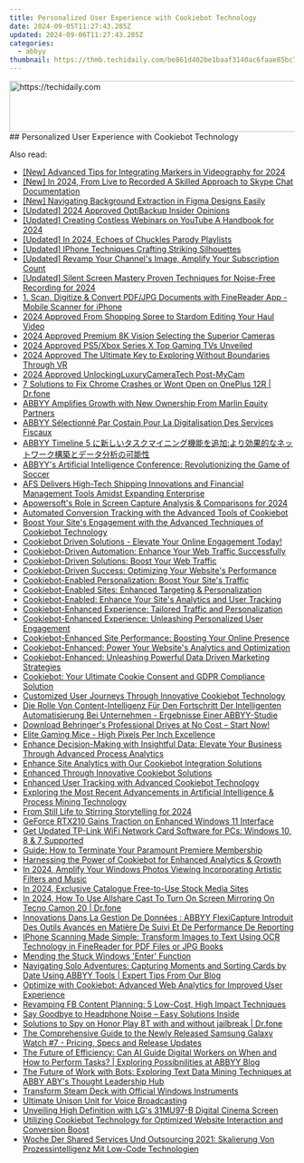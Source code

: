 ```yaml
---
title: Personalized User Experience with Cookiebot Technology
date: 2024-09-05T11:27:43.285Z
updated: 2024-09-06T11:27:43.285Z
categories:
  - abbyy
thumbnail: https://thmb.techidaily.com/be861d402be1baaf3140ac6faae85bc70a45ab620b0dde812294a010c625a831.png
---
```


<!-- affiliate ads begin -->
<a href="https://appsumo.8odi.net/c/5597632/2130891/7443" target="_top" id="2130891">
  <img src="//a.impactradius-go.com/display-ad/7443-2130891" border="0" alt="https://techidaily.com" width="728" height="90"/>
</a>
<img height="0" width="0" src="https://appsumo.8odi.net/i/5597632/2130891/7443" style="position:absolute;visibility:hidden;" border="0" />
<!-- affiliate ads end -->
## Personalized User Experience with Cookiebot Technology



<ins class="adsbygoogle"
     style="display:block"
     data-ad-format="autorelaxed"
     data-ad-client="ca-pub-7571918770474297"
     data-ad-slot="1223367746"></ins>



<ins class="adsbygoogle"
     style="display:block"
     data-ad-client="ca-pub-7571918770474297"
     data-ad-slot="8358498916"
     data-ad-format="auto"
     data-full-width-responsive="true"></ins>

<span class="atpl-alsoreadstyle">Also read:</span>
<div><ul>
<li><a href="https://screen-activity-recording.techidaily.com/new-advanced-tips-for-integrating-markers-in-videography-for-2024/"><u>[New] Advanced Tips for Integrating Markers in Videography for 2024</u></a></li>
<li><a href="https://screen-activity-recording.techidaily.com/new-in-2024-from-live-to-recorded-a-skilled-approach-to-skype-chat-documentation/"><u>[New] In 2024, From Live to Recorded  A Skilled Approach to Skype Chat Documentation</u></a></li>
<li><a href="https://extra-support.techidaily.com/new-navigating-background-extraction-in-figma-designs-easily/"><u>[New] Navigating Background Extraction in Figma Designs Easily</u></a></li>
<li><a href="https://video-screen-grab.techidaily.com/updated-2024-approved-optibackup-insider-opinions/"><u>[Updated] 2024 Approved  OptiBackup Insider Opinions</u></a></li>
<li><a href="https://facebook-video-share.techidaily.com/updated-creating-costless-webinars-on-youtube-a-handbook-for-2024/"><u>[Updated] Creating Costless Webinars on YouTube  A Handbook for 2024</u></a></li>
<li><a href="https://facebook-video-footage.techidaily.com/updated-in-2024-echoes-of-chuckles-parody-playlists/"><u>[Updated] In 2024, Echoes of Chuckles  Parody Playlists</u></a></li>
<li><a href="https://extra-support.techidaily.com/updated-iphone-techniques-crafting-striking-silhouettes/"><u>[Updated] IPhone Techniques  Crafting Striking Silhouettes</u></a></li>
<li><a href="https://eaxpv-info.techidaily.com/updated-revamp-your-channels-image-amplify-your-subscription-count/"><u>[Updated] Revamp Your Channel's Image, Amplify Your Subscription Count</u></a></li>
<li><a href="https://screen-recording.techidaily.com/updated-silent-screen-mastery-proven-techniques-for-noise-free-recording-for-2024/"><u>[Updated] Silent Screen Mastery  Proven Techniques for Noise-Free Recording for 2024</u></a></li>
<li><a href="https://discover-best.techidaily.com/1-scan-digitize-and-convert-pdfjpg-documents-with-finereader-app-mobile-scanner-for-iphone/"><u>1. Scan, Digitize & Convert PDF/JPG Documents with FineReader App - Mobile Scanner for iPhone</u></a></li>
<li><a href="https://some-techniques.techidaily.com/2024-approved-from-shopping-spree-to-stardom-editing-your-haul-video/"><u>2024 Approved  From Shopping Spree to Stardom  Editing Your Haul Video</u></a></li>
<li><a href="https://fox-cloud.techidaily.com/2024-approved-premium-8k-vision-selecting-the-superior-cameras/"><u>2024 Approved  Premium 8K Vision  Selecting the Superior Cameras</u></a></li>
<li><a href="https://fox-glue.techidaily.com/2024-approved-ps5xbox-series-x-top-gaming-tvs-unveiled/"><u>2024 Approved  PS5/Xbox Series X  Top Gaming TVs Unveiled</u></a></li>
<li><a href="https://some-approaches.techidaily.com/2024-approved-the-ultimate-key-to-exploring-without-boundaries-through-vr/"><u>2024 Approved  The Ultimate Key to Exploring Without Boundaries Through VR</u></a></li>
<li><a href="https://desktop-recording.techidaily.com/2024-approved-unlockingluxurycameratech-post-mycam/"><u>2024 Approved  UnlockingLuxuryCameraTech Post-MyCam</u></a></li>
<li><a href="https://howto.techidaily.com/7-solutions-to-fix-chrome-crashes-or-wont-open-on-oneplus-12r-drfone-by-drfone-fix-android-problems-fix-android-problems/"><u>7 Solutions to Fix Chrome Crashes or Wont Open on OnePlus 12R | Dr.fone</u></a></li>
<li><a href="https://discover-best.techidaily.com/abbyy-amplifies-growth-with-new-ownership-from-marlin-equity-partners/"><u>ABBYY Amplifies Growth with New Ownership From Marlin Equity Partners</u></a></li>
<li><a href="https://discover-best.techidaily.com/abbyy-selectionne-par-costain-pour-la-digitalisation-des-services-fiscaux/"><u>ABBYY Sélectionné Par Costain Pour La Digitalisation Des Services Fiscaux</u></a></li>
<li><a href="https://discover-best.techidaily.com/abbyy-timeline-5/"><u>ABBYY Timeline 5 に新しいタスクマイニング機能を追加:より効果的なネットワーク構築とデータ分析の可能性</u></a></li>
<li><a href="https://discover-best.techidaily.com/abbyys-artificial-intelligence-conference-revolutionizing-the-game-of-soccer/"><u>ABBYY's Artificial Intelligence Conference: Revolutionizing the Game of Soccer</u></a></li>
<li><a href="https://discover-best.techidaily.com/afs-delivers-high-tech-shipping-innovations-and-financial-management-tools-amidst-expanding-enterprise/"><u>AFS Delivers High-Tech Shipping Innovations and Financial Management Tools Amidst Expanding Enterprise</u></a></li>
<li><a href="https://screen-mirroring-recording.techidaily.com/apowersofts-role-in-screen-capture-analysis-and-comparisons-for-2024/"><u>Apowersoft's Role in Screen Capture  Analysis & Comparisons for 2024</u></a></li>
<li><a href="https://discover-best.techidaily.com/automated-conversion-tracking-with-the-advanced-tools-of-cookiebot/"><u>Automated Conversion Tracking with the Advanced Tools of Cookiebot</u></a></li>
<li><a href="https://discover-best.techidaily.com/boost-your-sites-engagement-with-the-advanced-techniques-of-cookiebot-technology/"><u>Boost Your Site's Engagement with the Advanced Techniques of Cookiebot Technology</u></a></li>
<li><a href="https://discover-best.techidaily.com/cookiebot-driven-solutions-elevate-your-online-engagement-today/"><u>Cookiebot Driven Solutions - Elevate Your Online Engagement Today!</u></a></li>
<li><a href="https://discover-best.techidaily.com/cookiebot-driven-automation-enhance-your-web-traffic-successfully/"><u>Cookiebot-Driven Automation: Enhance Your Web Traffic Successfully</u></a></li>
<li><a href="https://discover-best.techidaily.com/cookiebot-driven-solutions-boost-your-web-traffic/"><u>Cookiebot-Driven Solutions: Boost Your Web Traffic</u></a></li>
<li><a href="https://discover-best.techidaily.com/cookiebot-driven-success-optimizing-your-websites-performance/"><u>Cookiebot-Driven Success: Optimizing Your Website's Performance</u></a></li>
<li><a href="https://discover-best.techidaily.com/cookiebot-enabled-personalization-boost-your-sites-traffic/"><u>Cookiebot-Enabled Personalization: Boost Your Site's Traffic</u></a></li>
<li><a href="https://discover-best.techidaily.com/cookiebot-enabled-sites-enhanced-targeting-and-personalization/"><u>Cookiebot-Enabled Sites: Enhanced Targeting & Personalization</u></a></li>
<li><a href="https://discover-best.techidaily.com/cookiebot-enabled-enhance-your-sites-analytics-and-user-tracking/"><u>Cookiebot-Enabled: Enhance Your Site's Analytics and User Tracking</u></a></li>
<li><a href="https://discover-best.techidaily.com/cookiebot-enhanced-experience-tailored-traffic-and-personalization/"><u>Cookiebot-Enhanced Experience: Tailored Traffic and Personalization</u></a></li>
<li><a href="https://discover-best.techidaily.com/cookiebot-enhanced-experience-unleashing-personalized-user-engagement/"><u>Cookiebot-Enhanced Experience: Unleashing Personalized User Engagement</u></a></li>
<li><a href="https://discover-best.techidaily.com/cookiebot-enhanced-site-performance-boosting-your-online-presence/"><u>Cookiebot-Enhanced Site Performance: Boosting Your Online Presence</u></a></li>
<li><a href="https://discover-best.techidaily.com/cookiebot-enhanced-power-your-websites-analytics-and-optimization/"><u>Cookiebot-Enhanced: Power Your Website's Analytics and Optimization</u></a></li>
<li><a href="https://discover-best.techidaily.com/cookiebot-enhanced-unleashing-powerful-data-driven-marketing-strategies/"><u>Cookiebot-Enhanced: Unleashing Powerful Data Driven Marketing Strategies</u></a></li>
<li><a href="https://discover-best.techidaily.com/cookiebot-your-ultimate-cookie-consent-and-gdpr-compliance-solution/"><u>Cookiebot: Your Ultimate Cookie Consent and GDPR Compliance Solution</u></a></li>
<li><a href="https://discover-best.techidaily.com/customized-user-journeys-through-innovative-cookiebot-technology/"><u>Customized User Journeys Through Innovative Cookiebot Technology</u></a></li>
<li><a href="https://discover-best.techidaily.com/die-rolle-von-content-intelligenz-fur-den-fortschritt-der-intelligenten-automatisierung-bei-unternehmen-ergebnisse-einer-abbyy-studie/"><u>Die Rolle Von Content-Intelligenz Für Den Fortschritt Der Intelligenten Automatisierung Bei Unternehmen - Ergebnisse Einer ABBYY-Studie</u></a></li>
<li><a href="https://win-amazing.techidaily.com/download-behringers-professional-drives-at-no-cost-start-now/"><u>Download Behringer's Professional Drives at No Cost – Start Now!</u></a></li>
<li><a href="https://games-able.techidaily.com/elite-gaming-mice-high-pixels-per-inch-excellence/"><u>Elite Gaming Mice - High Pixels Per Inch Excellence</u></a></li>
<li><a href="https://discover-best.techidaily.com/enhance-decision-making-with-insightful-data-elevate-your-business-through-advanced-process-analytics/"><u>Enhance Decision-Making with Insightful Data: Elevate Your Business Through Advanced Process Analytics</u></a></li>
<li><a href="https://discover-best.techidaily.com/enhance-site-analytics-with-our-cookiebot-integration-solutions/"><u>Enhance Site Analytics with Our Cookiebot Integration Solutions</u></a></li>
<li><a href="https://discover-best.techidaily.com/enhanced-through-innovative-cookiebot-solutions/"><u>Enhanced Through Innovative Cookiebot Solutions</u></a></li>
<li><a href="https://discover-best.techidaily.com/enhanced-user-tracking-with-advanced-cookiebot-technology/"><u>Enhanced User Tracking with Advanced Cookiebot Technology</u></a></li>
<li><a href="https://discover-best.techidaily.com/exploring-the-most-recent-advancements-in-artificial-intelligence-and-process-mining-technology/"><u>Exploring the Most Recent Advancements in Artificial Intelligence & Process Mining Technology</u></a></li>
<li><a href="https://some-knowledge.techidaily.com/from-still-life-to-stirring-storytelling-for-2024/"><u>From Still Life to Stirring Storytelling for 2024</u></a></li>
<li><a href="https://network-issues.techidaily.com/geforce-rtx210-gains-traction-on-enhanced-windows-11-interface/"><u>GeForce RTX210 Gains Traction on Enhanced Windows 11 Interface</u></a></li>
<li><a href="https://win-dash.techidaily.com/get-updated-tp-link-wifi-network-card-software-for-pcs-windows-10-8-and-7-supported/"><u>Get Updated TP-Link WiFi Network Card Software for PCs: Windows 10, 8 & 7 Supported</u></a></li>
<li><a href="https://tech-recovery.techidaily.com/guide-how-to-terminate-your-paramount-premiere-membership/"><u>Guide: How to Terminate Your Paramount Premiere Membership</u></a></li>
<li><a href="https://discover-best.techidaily.com/harnessing-the-power-of-cookiebot-for-enhanced-analytics-and-growth/"><u>Harnessing the Power of Cookiebot for Enhanced Analytics & Growth</u></a></li>
<li><a href="https://extra-lessons.techidaily.com/in-2024-amplify-your-windows-photos-viewing-incorporating-artistic-filters-and-music/"><u>In 2024, Amplify Your Windows Photos Viewing  Incorporating Artistic Filters and Music</u></a></li>
<li><a href="https://youtube-webster.techidaily.com/24-exclusive-catalogue-free-to-use-stock-media-sites/"><u>In 2024, Exclusive Catalogue  Free-to-Use Stock Media Sites</u></a></li>
<li><a href="https://screen-mirror.techidaily.com/in-2024-how-to-use-allshare-cast-to-turn-on-screen-mirroring-on-tecno-camon-20-drfone-by-drfone-android/"><u>In 2024, How To Use Allshare Cast To Turn On Screen Mirroring On Tecno Camon 20 | Dr.fone</u></a></li>
<li><a href="https://discover-best.techidaily.com/innovations-dans-la-gestion-de-donnees-abbyy-flexicapture-introduit-des-outils-avances-en-matiere-de-suivi-et-de-performance-de-reporting/"><u>Innovations Dans La Gestion De Données : ABBYY FlexiCapture Introduit Des Outils Avancés en Matière De Suivi Et De Performance De Reporting</u></a></li>
<li><a href="https://discover-best.techidaily.com/iphone-scanning-made-simple-transform-images-to-text-using-ocr-technology-in-finereader-for-pdf-files-or-jpg-books/"><u>IPhone Scanning Made Simple: Transform Images to Text Using OCR Technology in FineReader for PDF Files or JPG Books</u></a></li>
<li><a href="https://win11-tips.techidaily.com/mending-the-stuck-windows-enter-function/"><u>Mending the Stuck Windows 'Enter' Function</u></a></li>
<li><a href="https://discover-best.techidaily.com/navigating-solo-adventures-capturing-moments-and-sorting-cards-by-date-using-abbyy-tools-expert-tips-from-our-blog/"><u>Navigating Solo Adventures: Capturing Moments and Sorting Cards by Date Using ABBYY Tools | Expert Tips From Our Blog</u></a></li>
<li><a href="https://discover-best.techidaily.com/optimize-with-cookiebot-advanced-web-analytics-for-improved-user-experience/"><u>Optimize with Cookiebot: Advanced Web Analytics for Improved User Experience</u></a></li>
<li><a href="https://facebook.techidaily.com/revamping-fb-content-planning-5-low-cost-high-impact-techniques/"><u>Revamping FB Content Planning: 5 Low-Cost, High Impact Techniques</u></a></li>
<li><a href="https://sound-issues.techidaily.com/say-goodbye-to-headphone-noise-easy-solutions-inside/"><u>Say Goodbye to Headphone Noise – Easy Solutions Inside</u></a></li>
<li><a href="https://android-location-track.techidaily.com/solutions-to-spy-on-honor-play-8t-with-and-without-jailbreak-drfone-by-drfone-virtual-android/"><u>Solutions to Spy on Honor Play 8T with and without jailbreak | Dr.fone</u></a></li>
<li><a href="https://tech-renaissance.techidaily.com/the-comprehensive-guide-to-the-newly-released-samsung-galaxy-watch-7-pricing-specs-and-release-updates/"><u>The Comprehensive Guide to the Newly Released Samsung Galaxy Watch #7 - Pricing, Specs and Release Updates</u></a></li>
<li><a href="https://discover-best.techidaily.com/the-future-of-efficiency-can-ai-guide-digital-workers-on-when-and-how-to-perform-tasks-exploring-possibnilities-at-abbyy-blog/"><u>The Future of Efficiency: Can AI Guide Digital Workers on When and How to Perform Tasks? | Exploring Possibnilities at ABBYY Blog</u></a></li>
<li><a href="https://discover-best.techidaily.com/the-future-of-work-with-bots-exploring-text-data-mining-techniques-at-abby-abys-thought-leadership-hub/"><u>The Future of Work with Bots: Exploring Text Data Mining Techniques at ABBY ABY's Thought Leadership Hub</u></a></li>
<li><a href="https://windows11.techidaily.com/transform-steam-deck-with-official-windows-instruments/"><u>Transform Steam Deck with Official Windows Instruments</u></a></li>
<li><a href="https://extra-information.techidaily.com/ultimate-unison-unit-for-voice-broadcasting/"><u>Ultimate Unison Unit for Voice Broadcasting</u></a></li>
<li><a href="https://extra-resources.techidaily.com/unveiling-high-definition-with-lgs-31mu97-b-digital-cinema-screen/"><u>Unveiling High Definition with LG's 31MU97-B Digital Cinema Screen</u></a></li>
<li><a href="https://discover-best.techidaily.com/utilizing-cookiebot-technology-for-optimized-website-interaction-and-conversion-boost/"><u>Utilizing Cookiebot Technology for Optimized Website Interaction and Conversion Boost</u></a></li>
<li><a href="https://discover-best.techidaily.com/woche-der-shared-services-und-outsourcing-2021-skalierung-von-prozessintelligenz-mit-low-code-technologien/"><u>Woche Der Shared Services Und Outsourcing 2021: Skalierung Von Prozessintelligenz Mit Low-Code Technologien</u></a></li>
</ul></div>
